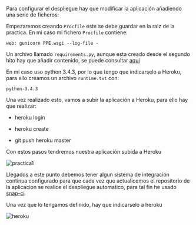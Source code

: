 Para configurar el despliegue hay que modificar la aplicación añadiendo una serie de ficheros:

Empezaremos creando `Procfile` este se debe guardar en la raiz de la practica. En mi caso mi fichero `Procfile` contiene:

`web: gunicorn PPE.wsgi --log-file -`

Un archivo llamado `requirements.py`, aunque esta creado desde el segundo hito hay que añadir contenido, se puede consultar [aqui](../requirements.py)

En mi caso uso python 3.4.3, por lo que tengo que indicarselo a Heroku, para ello creamos un archivo `runtime.txt` con:
~~~
python-3.4.3
~~~

Una vez realizado esto, vamos a subir la aplicación a Heroku, para ello hay que realizar:

* heroku login

* heroku create

* git push heroku master

Con estos pasos tendremos nuestra aplicación subida a Heroku

![practica1](http://i1045.photobucket.com/albums/b460/Alejandro_Casado/Practica3/practica1_zpsiyahfadk.png)

Llegados a este punto debemos tener algun sistema de integración continua configurado para que cada vez que actualicemos el repositorio de la aplicacion se realice el despliegue automatico, para tal fin he usado [snap-ci](integracion-continua)

Una vez que lo tengamos definido, hay que indicarselo a heroku

![heroku](http://i1045.photobucket.com/albums/b460/Alejandro_Casado/Practica3/heroku_zpswmdusblb.png)


